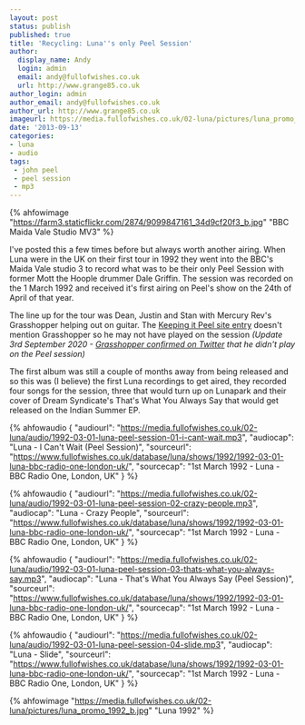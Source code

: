 ```yaml
---
layout: post
status: publish
published: true
title: 'Recycling: Luna''s only Peel Session'
author:
  display_name: Andy
  login: admin
  email: andy@fullofwishes.co.uk
  url: http://www.grange85.co.uk
author_login: admin
author_email: andy@fullofwishes.co.uk
author_url: http://www.grange85.co.uk
imageurl: https://media.fullofwishes.co.uk/02-luna/pictures/luna_promo_1992_b.jpg
date: '2013-09-13'
categories:
- luna
- audio
tags:
 - john peel
 - peel session
 - mp3
---
```

{% ahfowimage "https://farm3.staticflickr.com/2874/9099847161_34d9cf20f3_b.jpg" "BBC Maida Vale Studio MV3" %}

I've posted this a few times before but always worth another airing. When Luna were in the UK on their first tour in 1992 they went into the BBC's Maida Vale studio 3 to record what was to be their only Peel Session with former Mott the Hoople drummer Dale Griffin. The session was recorded on the 1 March 1992 and received it's first airing on Peel's show on the 24th of April of that year.

The line up for the tour was Dean, Justin and Stan with Mercury Rev's Grasshopper helping out on guitar. The [Keeping it Peel site entry](http://www.bbc.co.uk/radio1/johnpeel/sessions/1990s/1992/Mar01luna/) doesn't mention Grasshopper so he may not have played on the session _(Update 3rd September 2020 - [Grasshopper confirmed on Twitter](https://twitter.com/mercuryrevvd/status/1301517226898534405) that he didn't play on the Peel session)_

The first album was still a couple of months away from being released and so this was (I believe) the first Luna recordings to get aired, they recorded four songs for the session, three that would turn up on Lunapark and their cover of Dream Syndicate's That's What You Always Say that would get released on the Indian Summer EP.

 {% ahfowaudio {
  "audiourl": "https://media.fullofwishes.co.uk/02-luna/audio/1992-03-01-luna-peel-session-01-i-cant-wait.mp3",
  "audiocap": "Luna - I Can't Wait (Peel Session)",
  "sourceurl": "https://www.fullofwishes.co.uk/database/luna/shows/1992/1992-03-01-luna-bbc-radio-one-london-uk/",
  "sourcecap": "1st March 1992 - Luna - BBC Radio One, London, UK"
  } %}

 {% ahfowaudio {
  "audiourl": "https://media.fullofwishes.co.uk/02-luna/audio/1992-03-01-luna-peel-session-02-crazy-people.mp3",
  "audiocap": "Luna - Crazy People",
  "sourceurl": "https://www.fullofwishes.co.uk/database/luna/shows/1992/1992-03-01-luna-bbc-radio-one-london-uk/",
  "sourcecap": "1st March 1992 - Luna - BBC Radio One, London, UK"
  } %}

 {% ahfowaudio {
  "audiourl": "https://media.fullofwishes.co.uk/02-luna/audio/1992-03-01-luna-peel-session-03-thats-what-you-always-say.mp3",
  "audiocap": "Luna - That's What You Always Say (Peel Session)",
  "sourceurl": "https://www.fullofwishes.co.uk/database/luna/shows/1992/1992-03-01-luna-bbc-radio-one-london-uk/",
  "sourcecap": "1st March 1992 - Luna - BBC Radio One, London, UK"
  } %}

 {% ahfowaudio {
  "audiourl": "https://media.fullofwishes.co.uk/02-luna/audio/1992-03-01-luna-peel-session-04-slide.mp3",
  "audiocap": "Luna - Slide",
  "sourceurl": "https://www.fullofwishes.co.uk/database/luna/shows/1992/1992-03-01-luna-bbc-radio-one-london-uk/",
  "sourcecap": "1st March 1992 - Luna - BBC Radio One, London, UK"
  } %}

{% ahfowimage "https://media.fullofwishes.co.uk/02-luna/pictures/luna_promo_1992_b.jpg" "Luna 1992" %}
